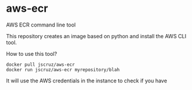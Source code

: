 # aws-ecr
AWS ECR command line tool

This repository creates an image based on python and install the AWS CLI tool. 

How to use this tool?

```
docker pull jscruz/aws-ecr
docker run jscruz/aws-ecr myrepository/blah
```
It will use the AWS credentials in the instance to check if you have
